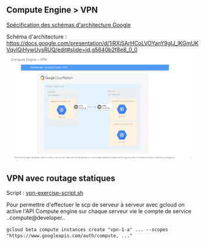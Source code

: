 ## Compute Engine > VPN
[Spécification des schémas d'architecture Google](https://cloud.google.com/icons/?hl=fr)

Schéma d'architecture : https://docs.google.com/presentation/d/1iRXjSArHCoLVOYanY9gIJ_lKGmUKVqvlQjHywUysRUQ/edit#slide=id.g5640b2f8e8_0_0
![Architecture: Compute Engine](/images/Architecture_%20Compute%20Engine%20_%20VPN.png)

## VPN avec routage statiques
Script : [vpn-exercise-script.sh](/gcp/compute_engine/vpn-exercise-script.sh)

Pour permettre d'effectuer le scp de serveur à serveur avec gcloud on active l'API Compute engine sur chaque serveur vie le compte de service ..compute@developer..
```
gcloud beta compute instances create "vpn-1-a" ... --scopes "https://www.googleapis.com/auth/compute, ..."
```
